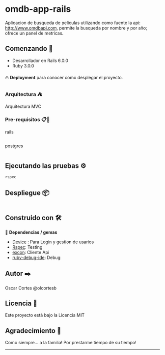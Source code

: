 # omdb-app-rails

Aplicacion de busqueda de peliculas utilizando como fuente la api: http://www.omdbapi.com, permite la busqueda por nombre y por año; 
ofrece un panel de metricas.

## Comenzando 🚀

- Desarrollador en Rails 6.0.0
- Ruby 3.0.0

⛵ **Deployment** para conocer como desplegar el proyecto.



### Arquitectura ⛺

Arquitectura MVC

### Pre-requisitos 📋🔧

rails
```

```
postgres
```
```

## Ejecutando las pruebas ⚙️
```
rspec
```


## Despliegue 📦

```

```
## Construido con 🛠️

💎  **Dependencias / gemas**

- [Device](https://rubygems.org/gems/devise/versions/4.2.0?locale=es) : Para Login y gestion de usarios
- [Rspec](https://rubygems.org/gems/rspec): Testing
- [excon](https://rubygems.org/gems/excon): Cliente Api
- [ruby-debug-ide](https://rubygems.org/gems/ruby-debug-ide): Debug


## Autor ✒️

Oscar Cortes @olcortesb

## Licencia 📄

Este proyecto está bajo la Licencia MIT

## Agradecimiento 🎁

Como siempre... a la familia!
Por prestarme tiempo de su tiempo!

---